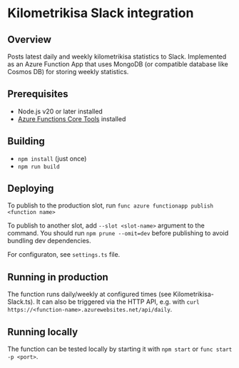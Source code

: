# Kilometrikisa Slack integration

## Overview

Posts latest daily and weekly kilometrikisa statistics to Slack. Implemented as an Azure Function App that uses MongoDB (or compatible database like Cosmos DB) for storing weekly statistics.

## Prerequisites

-   Node.js v20 or later installed
-   [Azure Functions Core Tools](https://learn.microsoft.com/en-us/azure/azure-functions/functions-run-local?tabs=linux%2Cisolated-process%2Cnode-v4%2Cpython-v2%2Chttp-trigger%2Ccontainer-apps&pivots=programming-language-typescript) installed

## Building

-   `npm install` (just once)
-   `npm run build`

## Deploying

To publish to the production slot, run
`func azure functionapp publish <function name>`

To publish to another slot, add `--slot <slot-name>` argument to the command.
You should run `npm prune --omit=dev` before publishing to avoid bundling dev dependencies.

For configuraton, see `settings.ts` file.

## Running in production

The function runs daily/weekly at configured times (see Kilometrikisa-Slack.ts).
It can also be triggered via the HTTP API, e.g. with
`curl https://<function-name>.azurewebsites.net/api/daily`.

## Running locally

The function can be tested locally by starting it with `npm start` or `func start -p <port>`.
